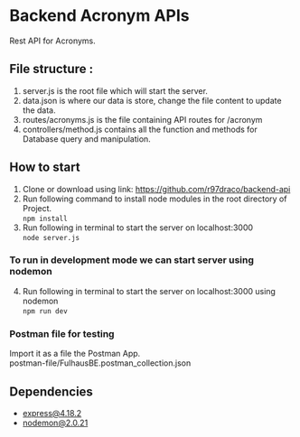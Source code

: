 # Backend Acronym APIs
Rest API for Acronyms.

## File structure :
1. server.js is the root file which will start the server.
2. data.json is where our data is store, change the file content to update the data.
3. routes/acronyms.js is the file containing API routes for /acronym
4. controllers/method.js contains all the function and methods for Database query and manipulation.

## How to start
1. Clone or download using link: https://github.com/r97draco/backend-api
2. Run following command to install node modules in the root directory of Project.
<br>```npm install```
3. Run following in terminal to start the server on localhost:3000
<br>```node server.js```

### To run in development mode we can start server using nodemon
4. Run following in terminal to start the server on localhost:3000 using nodemon
<br>```npm run dev```

### Postman file for testing
Import it as a file the Postman App.<br> postman-file/FulhausBE.postman_collection.json

## Dependencies
- express@4.18.2
- nodemon@2.0.21
